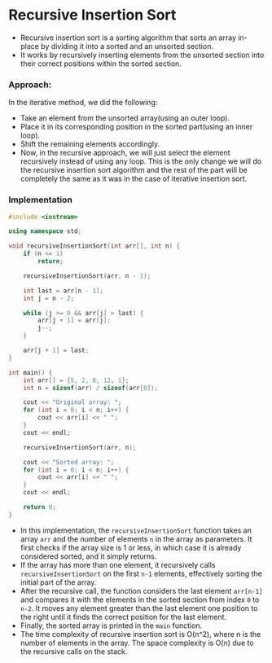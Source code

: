 # Recursive Insertion Sort
- Recursive insertion sort is a sorting algorithm that sorts an array in-place by dividing it into a sorted and an unsorted section.
- It works by recursively inserting elements from the unsorted section into their correct positions within the sorted section.
  
### Approach: 
In the iterative method, we did the following:

- Take an element from the unsorted array(using an outer loop).
- Place it in its corresponding position in the sorted part(using an inner loop).
- Shift the remaining elements accordingly.
- Now, in the recursive approach, we will just select the element recursively instead of using any loop. This is the only change we will do the recursive insertion sort algorithm and the rest of the part will be completely the same as it was in the case of iterative insertion sort.

### Implementation
```cpp
#include <iostream>

using namespace std;

void recursiveInsertionSort(int arr[], int n) {
    if (n <= 1)
        return;

    recursiveInsertionSort(arr, n - 1);

    int last = arr[n - 1];
    int j = n - 2;

    while (j >= 0 && arr[j] > last) {
        arr[j + 1] = arr[j];
        j--;
    }

    arr[j + 1] = last;
}

int main() {
    int arr[] = {5, 2, 8, 12, 1};
    int n = sizeof(arr) / sizeof(arr[0]);

    cout << "Original array: ";
    for (int i = 0; i < n; i++) {
        cout << arr[i] << " ";
    }
    cout << endl;

    recursiveInsertionSort(arr, n);

    cout << "Sorted array: ";
    for (int i = 0; i < n; i++) {
        cout << arr[i] << " ";
    }
    cout << endl;

    return 0;
}
```

- In this implementation, the `recursiveInsertionSort` function takes an array `arr` and the number of elements `n` in the array as parameters. It first checks if the array size is 1 or less, in which case it is already considered sorted, and it simply returns.
- If the array has more than one element, it recursively calls `recursiveInsertionSort` on the first `n-1` elements, effectively sorting the initial part of the array.
- After the recursive call, the function considers the last element `arr[n-1]` and compares it with the elements in the sorted section from index `0` to `n-2`. It moves any element greater than the last element one position to the right until it finds the correct position for the last element.
- Finally, the sorted array is printed in the `main` function.
- The time complexity of recursive insertion sort is O(n^2), where n is the number of elements in the array. The space complexity is O(n) due to the recursive calls on the stack.
